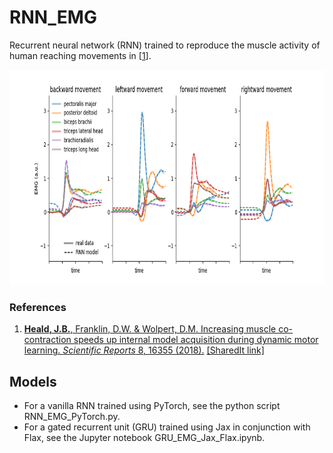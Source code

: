# RNN_EMG

Recurrent neural network (RNN) trained to reproduce the muscle activity of human reaching movements in [[1](#references)].

<p align="center">
<img src="https://github.com/jamesheald/RNN_EMG/blob/main/RNN_EMG.png" width="762" height="344">
<!--<img src="https://github.com/jamesheald/COIN/blob/main/images/spontaneous_recovery.png" width="633.5000" height="361.0000">-->
</p>

### References

1. [__Heald, J.B.__, Franklin, D.W. & Wolpert, D.M. Increasing muscle co-contraction speeds up internal model acquisition during dynamic motor learning. *Scientific Reports* 8, 16355 (2018).](https://doi.org/10.1038/s41598-018-34737-5) [[SharedIt link]](https://rdcu.be/cK0Yg)
    
## Models

- For a vanilla RNN trained using PyTorch, see the python script RNN_EMG_PyTorch.py.
- For a gated recurrent unit (GRU) trained using Jax in conjunction with Flax, see the Jupyter notebook GRU_EMG_Jax_Flax.ipynb.
